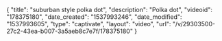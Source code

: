 {
    "title": "suburban style polka dot",
    "description": "Polka dot",
    "videoid": "178375180",
    "date_created": "1537993246",
    "date_modified": "1537993605",
    "type": "captivate",
    "layout": "video",
    "url": "\/v\/29303500-27c2-43ea-b007-3a5aeb8c7e7f\/178375180"
}